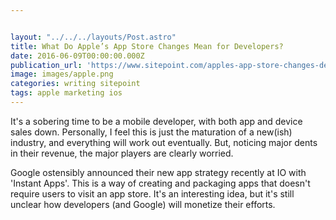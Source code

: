 ```yaml
---


layout: "../../../layouts/Post.astro"
title: What Do Apple’s App Store Changes Mean for Developers?
date: 2016-06-09T00:00:00.000Z
publication_url: 'https://www.sitepoint.com/apples-app-store-changes-developers/'
image: images/apple.png
categories: writing sitepoint
tags: apple marketing ios
---
```


It's a sobering time to be a mobile developer, with both app and device sales down. Personally, I feel this is just the maturation of a new(ish) industry, and everything will work out eventually. But, noticing major dents in their revenue, the major players are clearly worried.

Google ostensibly announced their new app strategy recently at IO with 'Instant Apps'. This is a way of creating and packaging apps that doesn't require users to visit an app store. It's an interesting idea, but it's still unclear how developers (and Google) will monetize their efforts.
